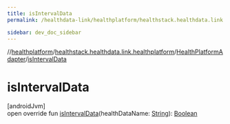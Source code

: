 ```yaml
---
title: isIntervalData
permalink: /healthdata-link/healthplatform/healthstack.healthdata.link.healthplatform/-health-platform-adapter/is-interval-data.html

sidebar: dev_doc_sidebar
---
```

//[healthplatform](../../../healthplatform.html)/[healthstack.healthdata.link.healthplatform](../index.html)/[HealthPlatformAdapter](index.html)/[isIntervalData](is-interval-data.html)



# isIntervalData



[androidJvm]\
open override fun [isIntervalData](is-interval-data.html)(healthDataName: [String](https://kotlinlang.org/api/latest/jvm/stdlib/kotlin/-string/index.html)): [Boolean](https://kotlinlang.org/api/latest/jvm/stdlib/kotlin/-boolean/index.html)




